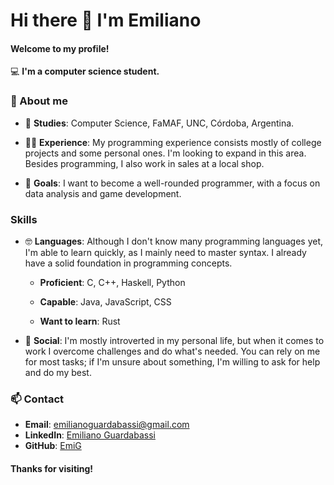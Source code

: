 # Hi there 👋 I'm Emiliano

#### Welcome to my profile!

💻 __I'm a computer science student.__ 

### 🚀 About me

- 📘 **Studies**: Computer Science, FaMAF, UNC, Córdoba, Argentina.

- 👨‍💻 **Experience**: My programming experience consists mostly of college
projects and some personal ones. I'm looking to expand in this area. Besides
programming, I also work in sales at a local shop.

- 🤔 **Goals**: I want to become a well-rounded programmer, with a focus on data
analysis and game development.


### Skills

- 🤓 **Languages**: Although I don't know many programming languages yet, I'm 
able to learn quickly, as I mainly need to master syntax. I already have a 
solid foundation in programming concepts.

    - __Proficient__: C, C++, Haskell, Python

    - __Capable__: Java, JavaScript, CSS

    - __Want to learn__: Rust

- 🎊 **Social**: I'm mostly introverted in my personal life, but when it comes 
to work I overcome challenges and do what's needed. You can rely on me for
most tasks; if I'm unsure about something, I'm willing to ask for help and do
my best.

### 📫 Contact

- **Email**: emilianoguardabassi@gmail.com
- **LinkedIn**: [Emiliano Guardabassi](https://www.linkedin.com/in/emilianoguardabassi)
- **GitHub**: [EmiG](https://github.com/emilianoguardabassi)


#### Thanks for visiting!
